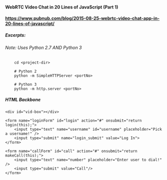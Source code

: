 #### WebRTC Video Chat in 20 Lines of JavaScript (Part 1)
#### https://www.pubnub.com/blog/2015-08-25-webrtc-video-chat-app-in-20-lines-of-javascript/
##### Excerpts:
###### Note: Uses Python 2.7  AND Python 3

        cd <project-dir>

        # Python 2
        python -m SimpleHTTPServer <portNo>

        # Python 3
        python -m http.server <portNo>
        
        
##### HTML Backbone
	<div id="vid-box"></div>

	<form name="loginForm" id="login" action="#" onsubmit="return login(this);">
	    <input type="text" name="username" id="username" placeholder="Pick a username!" />
	    <input type="submit" name="login_submit" value="Log In">
	</form>

	<form name="callForm" id="call" action="#" onsubmit="return makeCall(this);">
		<input type="text" name="number" placeholder="Enter user to dial!" />
		<input type="submit" value="Call"/>
	</form>

#####
